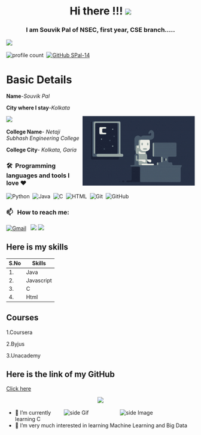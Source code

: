 <h1 align="center"> 
  Hi there !!! <img src="https://github.com/sciencepal/sciencepal/blob/master/assets/Hi.gif" width="29px ">
</h1>
<h3 align="center">I am Souvik Pal of NSEC, first year, CSE branch.....</h3>


![](https://github.com/halfrost/halfrost/blob/master/icons/header_.png)





![profile count](https://komarev.com/ghpvc/?username=SPal-14&color=blue)&nbsp;
[![GitHub SPal-14](https://img.shields.io/github/followers/SPal-14?label=follow&style=social)](https://github.com/SPal-14)&nbsp;

# Basic Details
**Name**-*Souvik Pal*

**City where I stay**-*Kolkata*

<img alt="Night Coding" src="https://raw.githubusercontent.com/AVS1508/AVS1508/master/assets/Night-Coding.gif" align="right"/>

<img src="https://img.icons8.com/bubbles/100/000000/kolkata.png"/>


**College Name**- *Netaji Subhash Engineering College*

**College City**- *Kolkata, Garia*

### 🛠 &nbsp;Programming languages and tools I love ❤️

![Python](https://img.shields.io/badge/-Python-05122A?style=flat&logo=python)&nbsp;
![Java](https://img.shields.io/badge/-Java-05122A?style=flat&logo=Java&logoColor=FFA518)&nbsp;
![C](https://img.shields.io/badge/-C-05122A?style=flat&logo=C&logoColor=A8B9CC)&nbsp;
![HTML](https://img.shields.io/badge/-HTML-05122A?style=flat&logo=HTML5)&nbsp;
![Git](https://img.shields.io/badge/-Git-05122A?style=flat&logo=git)&nbsp;
![GitHub](https://img.shields.io/badge/-GitHub-05122A?style=flat&logo=github)&nbsp;


### 📫 &nbsp; How to reach me:
<a href="mailto:kolkatasouvik1@gmail.com"><img alt="Gmail" src="https://img.shields.io/badge/Gmail-D14836?style=flat&logo=gmail&logoColor=white" /></a> &nbsp;
<a href="https://facebook.com/souvik.pal.75098364"><img src="https://img.shields.io/badge/-@SPal-14?style=flat&logo=Facebook&logoColor=white"/></a>
[![](https://img.shields.io/badge/-@Souvik-%23181717?style=flat-square&logo=github)](https://github.com/SPal-14)

## Here is my skills
|S.No| Skills|
|---|---|
|1.| Java|
|2.| Javascript|
|3.| C|
|4.| Html|

## Courses

1.Coursera

2.Byjus

3.Unacademy

## Here is the link of my GitHub
[Click here](https://github.com/SPal-14)



<p align="center">
<a href="https://github.com/SPal-14">
  <img height="180em" src="https://github-readme-stats-eight-theta.vercel.app/api?username=SPal-14&show_icons=true&theme=algolia"/> 
  </a>
</p>

<img src="https://github.com/sciencepal/sciencepal/blob/master/assets/life_balance.gif" alt="side Image" align="right" width="200" height="auto" />
<a href="https://ko-fi.com/sciencepal"> <img src="https://media3.giphy.com/media/ZEB6yFbLnhyQf7g3hn/giphy.gif" alt="side Gif" align="right" width="150" height="auto"/> </a>
  
  - 🔭 I’m currently learning C
  - 🌱 I’m very much interested in  learning Machine Learning and Big Data

